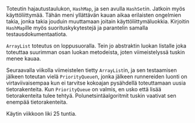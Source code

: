 Toteutin hajautustaulukon, `HashMap`, ja sen avulla `HashSet`in. Jatkoin myös käyttöliittymää. Tähän meni yllättävän kauan aikaa erilaisten ongelmien takia, jonka takia jouduin muuttamaan joitain käyttöliittymäluokkia. Kirjoitin `HashMap`ille myös suorituskykytestejä ja parantelin samalla testausdokumentaatiota.

`ArrayList` toteutus on loppusuoralla. Tein jo abstraktin luokan listalle joka toteuttaa suurimman osan luokan metodeista, joten viimeistelyssä tuskin menee kauaa.

Seuraavalla viikolla viimeistelen tietty `ArrayList`in, ja sen testaamisen jälkeen toteutan vielä `PriorityQueue`n, jonka jälkeen runnereiden luonti on virtaviivaisempaa kun ei tarvitse kokoajan pysähdellä toteuttamaan uusia tietorakenteita. Kun `PriorityQueue` on valmis, en usko että lisää tietorakenteita tulee tehtyä. Polunetsintäalgoritmit tuskin vaativat sen enempää tietorakenteita.

Käytin viikkoon liki 25 tuntia.
